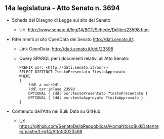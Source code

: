 ## 14a legislatura - Atto Senato n. 3694 ##

* Scheda del Disegno di Legge sul sito del Senato:
	* Url: http://www.senato.it/leg/14/BGT/Schede/Ddliter/23598.htm

* Riferimenti al sito OpenData del Senato http://dati.senato.it/:
	* Link OpenData: http://dati.senato.it/ddl/23598
	* Query SPARQL per i documenti relativi all'Atto Senato:

        ```
        PREFIX osr: <http://dati.senato.it/osr/>  
		SELECT DISTINCT ?testoPresentato ?testoApprovato  
		WHERE  
		{  
		    ?ddl a osr:Ddl.  
		    ?ddl osr:idFase 23598 .  
		    OPTIONAL { ?ddl osr:testoPresentato ?testoPresentato }  
		    OPTIONAL { ?ddl osr:testoApprovato ?testoApprovato }  
		}
		```
* Contenuto dell'Atto nei Bulk Data su GitHub:
    * Url: https://github.com/SenatoDellaRepubblica/AkomaNtosoBulkData/tree/master/Leg14/Atto00023598		